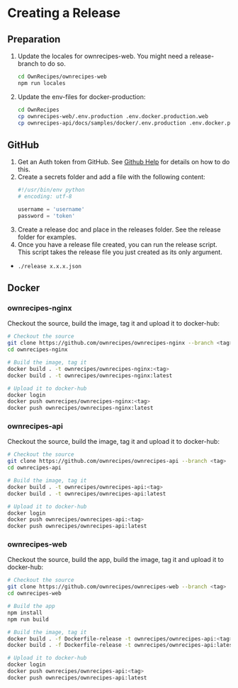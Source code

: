 # Creating a Release

## Preparation

1. Update the locales for ownrecipes-web. You might need a release-branch to do so.
    ```bash
    cd OwnRecipes/ownrecipes-web
    npm run locales
    ```
2. Update the env-files for docker-production:
    ```bash
    cd OwnRecipes
    cp ownrecipes-web/.env.production .env.docker.production.web
    cp ownrecipes-api/docs/samples/docker/.env.production .env.docker.production.api
    ```

## GitHub

1. Get an Auth token from GitHub. See [Github Help](https://help.github.com/en/github/authenticating-to-github/creating-a-personal-access-token-for-the-command-line) for details on how to do this.
2. Create a secrets folder and add a file with the following content:
    ```python
    #!/usr/bin/env python
    # encoding: utf-8

    username = 'username'
    password = 'token'
    ```
3. Create a release doc and place in the releases folder. See the release folder for examples.
4. Once you have a release file created, you can run the release script. This script takes the release file you just created as its only argument.
  - `./release x.x.x.json`

## Docker

### ownrecipes-nginx

Checkout the source, build the image, tag it and upload it to docker-hub:

```bash
# Checkout the source
git clone https://github.com/ownrecipes/ownrecipes-nginx --branch <tag>
cd ownrecipes-nginx

# Build the image, tag it
docker build . -t ownrecipes/ownrecipes-nginx:<tag>
docker build . -t ownrecipes/ownrecipes-nginx:latest

# Upload it to docker-hub
docker login
docker push ownrecipes/ownrecipes-nginx:<tag>
docker push ownrecipes/ownrecipes-nginx:latest
```

### ownrecipes-api

Checkout the source, build the image, tag it and upload it to docker-hub:

```bash
# Checkout the source
git clone https://github.com/ownrecipes/ownrecipes-api --branch <tag>
cd ownrecipes-api

# Build the image, tag it
docker build . -t ownrecipes/ownrecipes-api:<tag>
docker build . -t ownrecipes/ownrecipes-api:latest

# Upload it to docker-hub
docker login
docker push ownrecipes/ownrecipes-api:<tag>
docker push ownrecipes/ownrecipes-api:latest
```

### ownrecipes-web

Checkout the source, build the app, build the image, tag it and upload it to docker-hub:

```bash
# Checkout the source
git clone https://github.com/ownrecipes/ownrecipes-web --branch <tag>
cd ownrecipes-web

# Build the app
npm install
npm run build

# Build the image, tag it
docker build . -f Dockerfile-release -t ownrecipes/ownrecipes-api:<tag> .
docker build . -f Dockerfile-release -t ownrecipes/ownrecipes-api:latest .

# Upload it to docker-hub
docker login
docker push ownrecipes/ownrecipes-api:<tag>
docker push ownrecipes/ownrecipes-api:latest
```
